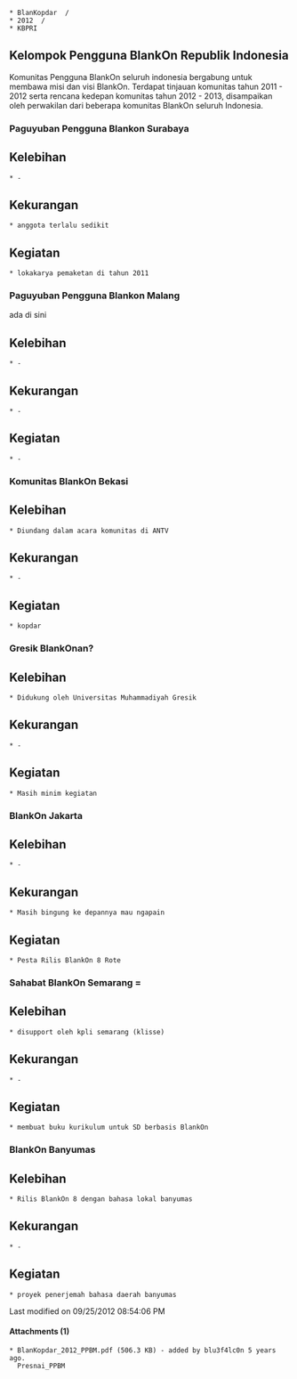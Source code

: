     * BlanKopdar  /
    * 2012  /
    * KBPRI

## Kelompok Pengguna BlankOn Republik Indonesia
Komunitas Pengguna BlankOn seluruh indonesia bergabung untuk membawa misi dan
visi BlankOn. Terdapat tinjauan komunitas tahun 2011 - 2012 serta rencana
kedepan komunitas tahun 2012 - 2013, disampaikan oleh perwakilan dari beberapa
komunitas BlankOn seluruh Indonesia.
### Paguyuban Pengguna Blankon Surabaya
## Kelebihan
    * -
## Kekurangan
    * anggota terlalu sedikit
## Kegiatan
    * lokakarya pemaketan di tahun 2011
### Paguyuban Pengguna Blankon Malang
ada di ​sini
## Kelebihan
    * -
## Kekurangan
    * -
## Kegiatan
    * -
### Komunitas BlankOn Bekasi
## Kelebihan
    * Diundang dalam acara komunitas di ANTV
## Kekurangan
    * -
## Kegiatan
    * kopdar
### Gresik BlankOnan?
## Kelebihan
    * Didukung oleh Universitas Muhammadiyah Gresik
## Kekurangan
    * -
## Kegiatan
    * Masih minim kegiatan
### BlankOn Jakarta
## Kelebihan
    * -
## Kekurangan
    * Masih bingung ke depannya mau ngapain
## Kegiatan
    * Pesta Rilis BlankOn 8 Rote
### Sahabat BlankOn Semarang =
## Kelebihan
    * disupport oleh kpli semarang (klisse)
## Kekurangan
    * -
## Kegiatan
    * membuat buku kurikulum untuk SD berbasis BlankOn
### BlankOn Banyumas
## Kelebihan
    * Rilis BlankOn 8 dengan bahasa lokal banyumas
## Kekurangan
    * -
## Kegiatan
    * proyek penerjemah bahasa daerah banyumas
Last modified on 09/25/2012 08:54:06 PM
#### Attachments (1)
    * BlanKopdar_2012_PPBM.pdf​ (506.3 KB) - added by blu3f4lc0n 5 years ago.
      Presnai_PPBM

#### 
    





